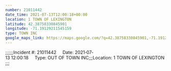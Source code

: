 ```yaml
---
number: 21011442
date_time: 2021-07-13T12:00:18+00:00
location: 1 TOWN OF LEXINGTON
latitude: 42.38758330845901
longitude: -71.19129211545159
type: TOWN INC
google_maps_link: https://maps.google.com/?q=42.38758330845901,-71.19129211545159
---
```


;;;;;;Incident #: 21011442     Date: 2021‐07‐13 12:00:18     Type: OUT OF TOWN INC;;;Location: 1 TOWN OF LEXINGTON;;;
